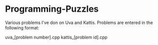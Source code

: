 # Programming-Puzzles

Various problems I've don on Uva and Kattis. Problems are entered in the following format:


uva_[problem number].cpp
kattis_[problem id].cpp
